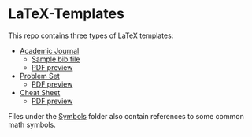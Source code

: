 # LaTeX-Templates
This repo contains three types of LaTeX templates: 
* [Academic Journal](https://github.com/scaotravis/LaTeX-Templates/blob/master/Academic-Journal/journal.tex)
  * [Sample bib file](https://github.com/scaotravis/LaTeX-Templates/blob/master/Academic-Journal/bibliography.bib)
  * [PDF preview](https://github.com/scaotravis/LaTeX-Templates/blob/master/Academic-Journal/journal.pdf)
* [Problem Set](https://github.com/scaotravis/LaTeX-Templates/blob/master/Problem-Set/problem-set.tex)
  * [PDF preview](https://github.com/scaotravis/LaTeX-Templates/blob/master/Problem-Set/problem-set.pdf)
* [Cheat Sheet](https://github.com/scaotravis/LaTeX-Templates/blob/master/Cheat-Sheet/cheat-sheet.tex)
  * [PDF preview](https://github.com/scaotravis/LaTeX-Templates/blob/master/Cheat-Sheet/cheat-sheet.pdf)

Files under the [Symbols](https://github.com/scaotravis/LaTeX-Templates/tree/master/Symbols) folder also contain references to some common math symbols. 